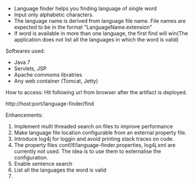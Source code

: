 - Language finder helps you finding language of single word
- Input only alphabetic characters.
- The language name is derived from language file name. File names are expected to be in the format "LanguageName.extension"
- If word is available in more than one language, the first find will win(The application does not list all the languages in which the word is valid)


Softwares used:
- Java 7
- Servlets, JSP
- Apache commoms libratries
- Any web container (Tomcat, Jetty)

How to access:
Hit following url from browser after the artifact is deployed.

http://host:port/language-finder/find



Enhancements:
1. Implement multi threaded search on files to improve performance
2. Make language file location configurable from an external property file.
3. Introduce log4j for loggin and avoid printing stack traces on code.
4. The property files conf/lf/language-finder.properties, log4j.xml are currently not used. The idea is to use them to externalise the configuration.
5. Enable sentence search
6. List all the languages the word is valid
7. 
